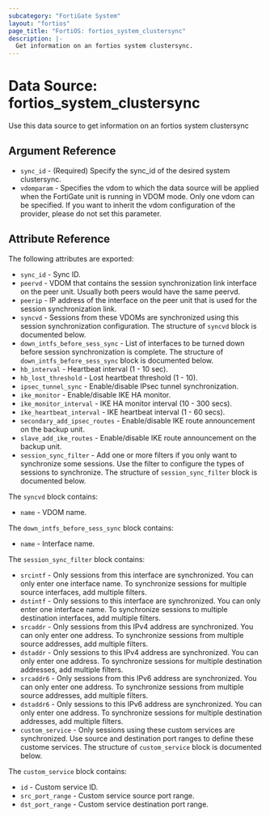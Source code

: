 ```yaml
---
subcategory: "FortiGate System"
layout: "fortios"
page_title: "FortiOS: fortios_system_clustersync"
description: |-
  Get information on an fortios system clustersync.
---
```


# Data Source: fortios_system_clustersync
Use this data source to get information on an fortios system clustersync

## Argument Reference

* `sync_id` - (Required) Specify the sync_id of the desired system clustersync.
* `vdomparam` - Specifies the vdom to which the data source will be applied when the FortiGate unit is running in VDOM mode. Only one vdom can be specified. If you want to inherit the vdom configuration of the provider, please do not set this parameter.


## Attribute Reference

The following attributes are exported:

* `sync_id` - Sync ID.
* `peervd` - VDOM that contains the session synchronization link interface on the peer unit. Usually both peers would have the same peervd.
* `peerip` - IP address of the interface on the peer unit that is used for the session synchronization link.
* `syncvd` - Sessions from these VDOMs are synchronized using this session synchronization configuration. The structure of `syncvd` block is documented below.
* `down_intfs_before_sess_sync` - List of interfaces to be turned down before session synchronization is complete. The structure of `down_intfs_before_sess_sync` block is documented below.
* `hb_interval` - Heartbeat interval (1 - 10 sec).
* `hb_lost_threshold` - Lost heartbeat threshold (1 - 10).
* `ipsec_tunnel_sync` - Enable/disable IPsec tunnel synchronization.
* `ike_monitor` - Enable/disable IKE HA monitor.
* `ike_monitor_interval` - IKE HA monitor interval (10 - 300 secs).
* `ike_heartbeat_interval` - IKE heartbeat interval (1 - 60 secs).
* `secondary_add_ipsec_routes` - Enable/disable IKE route announcement on the backup unit.
* `slave_add_ike_routes` - Enable/disable IKE route announcement on the backup unit.
* `session_sync_filter` - Add one or more filters if you only want to synchronize some sessions. Use the filter to configure the types of sessions to synchronize. The structure of `session_sync_filter` block is documented below.

The `syncvd` block contains:

* `name` - VDOM name.

The `down_intfs_before_sess_sync` block contains:

* `name` - Interface name.

The `session_sync_filter` block contains:

* `srcintf` - Only sessions from this interface are synchronized. You can only enter one interface name. To synchronize sessions for multiple source interfaces, add multiple filters.
* `dstintf` - Only sessions to this interface are synchronized. You can only enter one interface name. To synchronize sessions to multiple destination interfaces, add multiple filters.
* `srcaddr` - Only sessions from this IPv4 address are synchronized. You can only enter one address. To synchronize sessions from multiple source addresses, add multiple filters.
* `dstaddr` - Only sessions to this IPv4 address are synchronized. You can only enter one address. To synchronize sessions for multiple destination addresses, add multiple filters.
* `srcaddr6` - Only sessions from this IPv6 address are synchronized. You can only enter one address. To synchronize sessions from multiple source addresses, add multiple filters.
* `dstaddr6` - Only sessions to this IPv6 address are synchronized. You can only enter one address. To synchronize sessions for multiple destination addresses, add multiple filters.
* `custom_service` - Only sessions using these custom services are synchronized. Use source and destination port ranges to define these custome services. The structure of `custom_service` block is documented below.

The `custom_service` block contains:

* `id` - Custom service ID.
* `src_port_range` - Custom service source port range.
* `dst_port_range` - Custom service destination port range.

